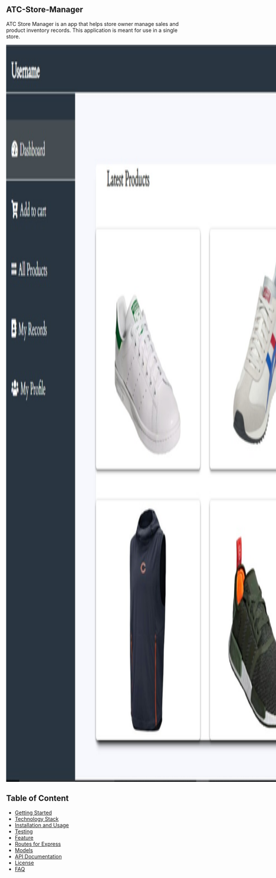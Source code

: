 ## ATC-Store-Manager

ATC Store Manager is an app that helps store owner manage sales and product inventory records. This application is meant for use in a single store.

<img src="./ui/img/applook.jpg" style="max-width: 1200px; height: 50vh">

## Table of Content

- [Getting Started](#Getting-Started)
- [Technology Stack](#Technology-Stack)
- [Installation and Usage](#Installation-and-Usage)
- [Testing](#Testing)
- [Feature](#Features)
- [Routes for Express](#Routes-for-Express)
- [Models](#Models)
- [API Documentation](#API-Documentation)
- [License](#License)
- [FAQ](#FAQ)
